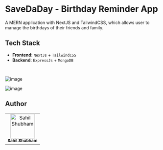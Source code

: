 # SaveDaDay - Birthday Reminder App

A MERN application with NextJS and TailwindCSS, which allows user to manage the birthdays of their friends and family.

## Tech Stack
- **Frontend**: `NextJs` + `TailwindCSS`
- **Backend**: `ExpressJs` + `MongoDB`
<br>

![image](https://user-images.githubusercontent.com/54865101/155555216-9cc0bf55-e6b6-414a-9605-f4e4284c161b.png)

![image](https://user-images.githubusercontent.com/54865101/155556614-6b629159-73d6-4a08-ad97-cb2981c9518d.png)

## Author
<table><tr><td align="center"><a href="https://linktr.ee/soilshubham"><img src="https://avatars.githubusercontent.com/u/54865101?v=4" width="80px;" alt="Sahil Shubham"/><br /><sub><b>Sahil Shubham</b></sub></a><br /></td></table>
